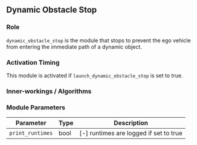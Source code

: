 ## Dynamic Obstacle Stop

### Role

`dynamic_obstacle_stop` is the module that stops to prevent the ego vehicle from entering the immediate path of a dynamic object.

### Activation Timing

This module is activated if `launch_dynamic_obstacle_stop` is set to true.

### Inner-workings / Algorithms

### Module Parameters

| Parameter        | Type | Description                            |
| ---------------- | ---- | -------------------------------------- |
| `print_runtimes` | bool | [-] runtimes are logged if set to true |
